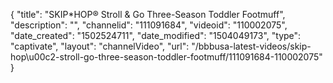 {
    "title": "SKIP*HOP&reg; Stroll &amp; Go Three-Season Toddler Footmuff",
    "description": "",
    "channelid": "111091684",
    "videoid": "110002075",
    "date_created": "1502524711",
    "date_modified": "1504049173",
    "type": "captivate",
    "layout": "channelVideo",
    "url": "\/bbbusa-latest-videos\/skip-hop\u00c2-stroll-go-three-season-toddler-footmuff\/111091684-110002075"
}